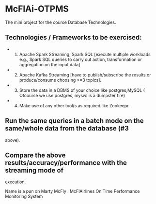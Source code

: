 # McFlAi-OTPMS
The mini project for the course Database Technologies. 
## Technologies / Frameworks to be exercised:
* 1. Apache Spark Streaming, Spark SQL [execute multiple workloads e.g., Spark
  SQL queries to carry out action, transformation or aggregation on the input data]
* 2. Apache Kafka Streaming [have to publish/subscribe the results or
  produce/consume choosing >=3 topics].
* 3. Store the data in a DBMS of your choice like postgres,MySQL ( Ofcourse we use postgres, myswl is a dumpster fire)
* 4. Make use of any other tool/s as required like Zookeepr.
## Run the same queries in a batch mode on the same/whole data from the database (#3
above).
## Compare the above results/accuracy/performance with the streaming mode of
execution.

Name is a pun on Marty McFly .
McFlAirlines On Time Performance Monitoring System
